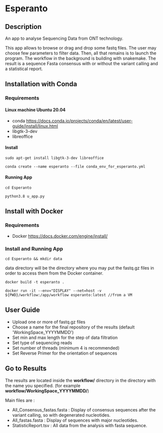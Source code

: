 # Esperanto

## Description 

An app to analyse Sequencing Data from ONT technology.

This app allows to browse or drag and drop some fastq files. The user may choose few parameters to filter data. Then, all that remains is to launch the program. 
The workflow in the background is building with snakemake.
The result is a sequence Fasta consensus with or without the variant calling and a statistical report. 

## Installation with Conda

### Requirements

#### Linux machine Ubuntu 20.04
- conda <https://docs.conda.io/projects/conda/en/latest/user-guide/install/linux.html>
- libgtk-3-dev 
- libreoffice

#### Install
`sudo apt-get install libgtk-3-dev libreoffice`
 
`conda create --name esperanto --file conda_env_for_esperanto.yml`

#### Running App
`cd Esperanto`

`python3.8 u_app.py`


## Install with Docker

### Requirements 

- Docker <https://docs.docker.com/engine/install/>

### Install and Running App
`cd Esperanto && mkdir data`

data directory will be the directory where you may put the fastq.gz files in order to access them from the Docker container.

`docker build -t esperanto . `

`docker run -it --env="DISPLAY" --net=host -v ${PWD}/workflow:/app/workflow esperanto:latest //from a VM`


## User Guide

- Upload one or more of fastq.gz files
- Choose a name for the final repository of the results (default 'WorkingSpace_YYYYMMDD')
- Set min and max length for the step of data filtration
- Set type of sequencing reads
- Set number of threads (minimum 4 is recommended)
- Set Reverse Primer for the orientation of sequences 

## Go to Results

The results are located inside the **workflow/** directory in the directory with the name you specified. (for example **workflow/WorkingSpace_YYYYMMDD/**) 

Main files are :

- All_Consensus_fastas.fasta : Display of consensus sequences after the variant calling, so with degenerated nucleotides.
- All_fastas.fasta : Display of sequences with major nucleotides.
- StatisticReport.tsv : All data from the analysis with fasta sequence.




